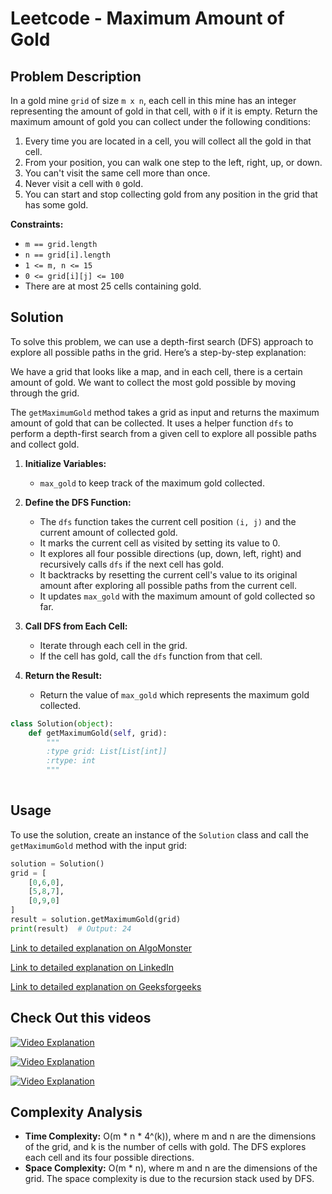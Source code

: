 # Leetcode - Maximum Amount of Gold

## Problem Description

In a gold mine `grid` of size `m x n`, each cell in this mine has an integer representing the amount of gold in that cell, with `0` if it is empty. Return the maximum amount of gold you can collect under the following conditions:

1. Every time you are located in a cell, you will collect all the gold in that cell.
2. From your position, you can walk one step to the left, right, up, or down.
3. You can't visit the same cell more than once.
4. Never visit a cell with `0` gold.
5. You can start and stop collecting gold from any position in the grid that has some gold.

**Constraints:**
- `m == grid.length`
- `n == grid[i].length`
- `1 <= m, n <= 15`
- `0 <= grid[i][j] <= 100`
- There are at most 25 cells containing gold.

## Solution

To solve this problem, we can use a depth-first search (DFS) approach to explore all possible paths in the grid. Here’s a step-by-step explanation:

We have a grid that looks like a map, and in each cell, there is a certain amount of gold. We want to collect the most gold possible by moving through the grid.



The `getMaximumGold` method takes a grid as input and returns the maximum amount of gold that can be collected. It uses a helper function `dfs` to perform a depth-first search from a given cell to explore all possible paths and collect gold.

1. **Initialize Variables:**
   - `max_gold` to keep track of the maximum gold collected.

2. **Define the DFS Function:**
   - The `dfs` function takes the current cell position `(i, j)` and the current amount of collected gold.
   - It marks the current cell as visited by setting its value to 0.
   - It explores all four possible directions (up, down, left, right) and recursively calls `dfs` if the next cell has gold.
   - It backtracks by resetting the current cell's value to its original amount after exploring all possible paths from the current cell.
   - It updates `max_gold` with the maximum amount of gold collected so far.

3. **Call DFS from Each Cell:**
   - Iterate through each cell in the grid.
   - If the cell has gold, call the `dfs` function from that cell.

4. **Return the Result:**
   - Return the value of `max_gold` which represents the maximum gold collected.



```python
class Solution(object):
    def getMaximumGold(self, grid):
        """
        :type grid: List[List[int]]
        :rtype: int
        """
        
```

## Usage

To use the solution, create an instance of the `Solution` class and call the `getMaximumGold` method with the input grid:

```python
solution = Solution()
grid = [
    [0,6,0],
    [5,8,7],
    [0,9,0]
]
result = solution.getMaximumGold(grid)
print(result)  # Output: 24
```

[Link to detailed explanation on AlgoMonster](https://algo.monster/liteproblems/1219)

[Link to detailed explanation on LinkedIn](https://www.linkedin.com/pulse/leetcode-1219-path-maximum-gold-aaron-j-mccullough-meg5e)

[Link to detailed explanation on Geeksforgeeks](https://www.geeksforgeeks.org/gold-mine-problem/)



## Check Out this videos

[![Video Explanation](https://img.youtube.com/vi/HlEdGHDYcrQ/mqdefault.jpg)](https://youtu.be/HlEdGHDYcrQ)

[![Video Explanation](https://img.youtube.com/vi/bst1LaMdHrw/mqdefault.jpg)](https://youtu.be/bst1LaMdHrw)

[![Video Explanation](https://img.youtube.com/vi/I1wllM_pozY/mqdefault.jpg)](https://youtu.be/I1wllM_pozY)



## Complexity Analysis

- **Time Complexity:** O(m * n * 4^(k)), where m and n are the dimensions of the grid, and k is the number of cells with gold. The DFS explores each cell and its four possible directions.
- **Space Complexity:** O(m * n), where m and n are the dimensions of the grid. The space complexity is due to the recursion stack used by DFS.